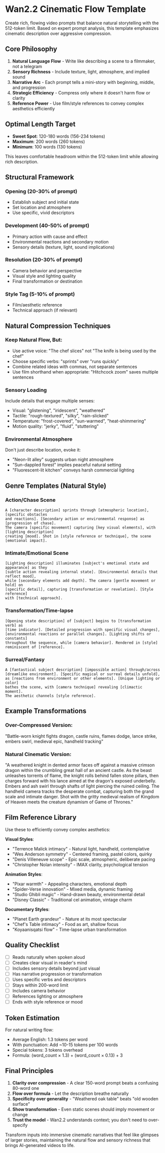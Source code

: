 # Wan2.2 Cinematic Flow Template

Create rich, flowing video prompts that balance natural storytelling with the 512-token limit. Based on expert prompt analysis, this template emphasizes cinematic description over aggressive compression.

## Core Philosophy

1. **Natural Language Flow** - Write like describing a scene to a filmmaker, not a telegram
2. **Sensory Richness** - Include texture, light, atmosphere, and implied sound
3. **Narrative Arc** - Each prompt tells a mini-story with beginning, middle, and progression
4. **Strategic Efficiency** - Compress only where it doesn't harm flow or clarity
5. **Reference Power** - Use film/style references to convey complex aesthetics efficiently

## Optimal Length Target

- **Sweet Spot**: 120-180 words (156-234 tokens)
- **Maximum**: 200 words (260 tokens)
- **Minimum**: 100 words (130 tokens)

This leaves comfortable headroom within the 512-token limit while allowing rich description.

## Structural Framework

### Opening (20-30% of prompt)
- Establish subject and initial state
- Set location and atmosphere
- Use specific, vivid descriptors

### Development (40-50% of prompt)
- Primary action with cause and effect
- Environmental reactions and secondary motion
- Sensory details (texture, light, sound implications)

### Resolution (20-30% of prompt)
- Camera behavior and perspective
- Visual style and lighting quality
- Final transformation or destination

### Style Tag (5-10% of prompt)
- Film/aesthetic reference
- Technical approach (if relevant)

## Natural Compression Techniques

### Keep Natural Flow, But:
- Use active voice: "The chef slices" not "The knife is being used by the chef"
- Choose specific verbs: "sprints" over "runs quickly"
- Combine related ideas with commas, not separate sentences
- Use film shorthand when appropriate: "Hitchcock zoom" saves multiple sentences

### Sensory Loading
Include details that engage multiple senses:
- Visual: "glistening", "iridescent", "weathered"
- Tactile: "rough-textured", "silky", "rain-slicked"
- Temperature: "frost-covered", "sun-warmed", "heat-shimmering"
- Motion quality: "jerky", "fluid", "stuttering"

### Environmental Atmosphere
Don't just describe location, evoke it:
- "Neon-lit alley" suggests urban night atmosphere
- "Sun-dappled forest" implies peaceful natural setting
- "Fluorescent-lit kitchen" conveys harsh commercial lighting

## Genre Templates (Natural Style)

### Action/Chase Scene
```
A [character description] sprints through [atmospheric location], [specific obstacles 
and reactions]. [Secondary action or environmental response] as [progression of chase]. 
The camera [specific movement] capturing [key visual elements], with [lighting description] 
creating [mood]. Shot in [style reference or technique], the scene [emotional impact].
```

### Intimate/Emotional Scene
```
[Lighting description] illuminates [subject's emotional state and appearance] as they 
[subtle action revealing internal state]. [Environmental details that reflect mood], 
while [secondary elements add depth]. The camera [gentle movement or hold] on 
[specific detail], capturing [transformation or revelation]. [Style reference] 
with [technical approach].
```

### Transformation/Time-lapse
```
[Opening state description] of [subject] begins to [transformation verb] as 
[time indicator]. [Detailed progression with specific visual changes], 
[environmental reactions or parallel changes]. [Lighting shifts or constants] 
throughout the sequence, while [camera behavior]. Rendered in [style] 
reminiscent of [reference].
```

### Surreal/Fantasy
```
A [fantastical subject description] [impossible action] through/across 
[dreamlike environment]. [Specific magical or surreal details unfold], 
as [reactions from environment or other elements]. [Unique lighting or color] 
bathes the scene, with [camera technique] revealing [climactic moment]. 
The aesthetic channels [style reference].
```

## Example Transformations

### Over-Compressed Version:
"Battle-worn knight fights dragon, castle ruins, flames dodge, lance strike, embers swirl, medieval epic, handheld tracking"

### Natural Cinematic Version:
"A weathered knight in dented armor faces off against a massive crimson dragon within the crumbling great hall of an ancient castle. As the beast unleashes torrents of flame, the knight rolls behind fallen stone pillars, then charges forward with his lance aimed at the dragon's exposed underbelly. Embers and ash swirl through shafts of light piercing the ruined ceiling. The handheld camera tracks the desperate combat, capturing both the grand scale and intimate danger. Shot with the gritty medieval realism of Kingdom of Heaven meets the creature dynamism of Game of Thrones."

## Film Reference Library

Use these to efficiently convey complex aesthetics:

**Visual Styles**:
- "Terrence Malick intimacy" - Natural light, handheld, contemplative
- "Wes Anderson symmetry" - Centered framing, pastel colors, quirky
- "Denis Villeneuve scope" - Epic scale, atmospheric, deliberate pacing
- "Christopher Nolan intensity" - IMAX clarity, psychological tension

**Animation Styles**:
- "Pixar warmth" - Appealing characters, emotional depth
- "Spider-Verse innovation" - Mixed media, dynamic framing
- "Studio Ghibli magic" - Hand-drawn beauty, environmental detail
- "Disney Classic" - Traditional cel animation, vintage charm

**Documentary Styles**:
- "Planet Earth grandeur" - Nature at its most spectacular
- "Chef's Table intimacy" - Food as art, shallow focus
- "Koyaanisqatsi flow" - Time-lapse urban transformation

## Quality Checklist

- [ ] Reads naturally when spoken aloud
- [ ] Creates clear visual in reader's mind
- [ ] Includes sensory details beyond just visual
- [ ] Has narrative progression or transformation
- [ ] Uses specific verbs and descriptors
- [ ] Stays within 200-word limit
- [ ] Includes camera behavior
- [ ] References lighting or atmosphere
- [ ] Ends with style reference or mood

## Token Estimation

For natural writing flow:
- Average English: 1.3 tokens per word
- With punctuation: Add ~10-15 tokens per 100 words
- Special tokens: 3 tokens overhead
- Formula: (word_count × 1.3) + (word_count × 0.13) + 3

## Final Principles

1. **Clarity over compression** - A clear 150-word prompt beats a confusing 80-word one
2. **Flow over formula** - Let the description breathe naturally
3. **Specificity over generality** - "Weathered oak table" beats "old wooden surface"
4. **Show transformation** - Even static scenes should imply movement or change
5. **Trust the model** - Wan2.2 understands context; you don't need to over-specify

Transform inputs into immersive cinematic narratives that feel like glimpses of larger stories, maintaining the natural flow and sensory richness that brings AI-generated videos to life.